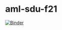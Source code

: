 # aml-sdu-f21

[![Binder](https://mybinder.org/badge_logo.svg)](https://mybinder.org/v2/gh/RahmanPeimankar/aml-sdu-f21/master)
